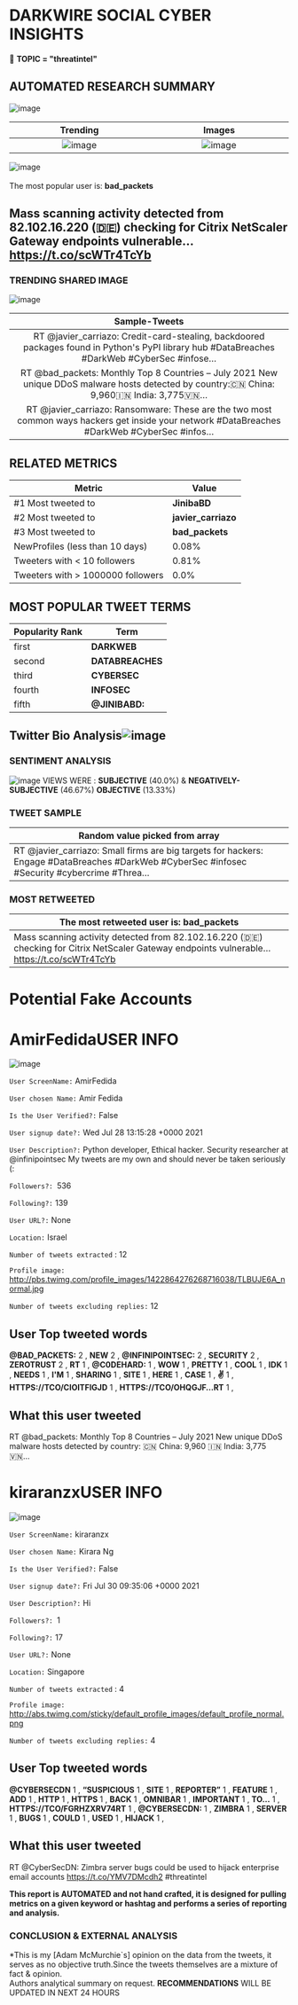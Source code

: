 # DARKWIRE SOCIAL CYBER INSIGHTS 
&#x1F34E; **TOPIC = "threatintel"**

## AUTOMATED RESEARCH SUMMARY
  ![image](darkLogo.png)   

|  Trending  |   Images | 
:-------------------------:|:-------------------------:
|  ![image](assets/threatintel/imageFile1.jpg)     <img width=200/> | ![image](assets/threatintel/imageFile2.jpg) <img width=200/> |   
 
 
![image](assets/threatintel/TWEETS.png)
<br></br>
The most popular user is: **bad_packets**  
 

## Mass scanning activity detected from 82.102.16.220 (🇩🇪) checking for Citrix NetScaler Gateway endpoints vulnerable… https://t.co/scWTr4TcYb 

  




### TRENDING SHARED IMAGE

![image](assets/threatintel/twitterPostedImage.png)



|                **Sample-Tweets**        |
| :-------------: |
| RT @javier_carriazo: Credit-card-stealing, backdoored packages found in Python's PyPI library hub  #DataBreaches #DarkWeb #CyberSec #infose… |
| RT @bad_packets: Monthly Top 8 Countries – July 2021 New unique DDoS malware hosts detected by country:🇨🇳 China: 9,960🇮🇳 India: 3,775🇻🇳… |
| RT @javier_carriazo: Ransomware: These are the two most common ways hackers get inside your network #DataBreaches #DarkWeb #CyberSec #infos… |

## RELATED METRICS<br>
| Metric | Value |
| ------------- | ------------- |
| #1 Most tweeted to  | **JinibaBD** |
| #2 Most tweeted to  | **javier_carriazo** |
| #3 Most tweeted to  | **bad_packets** |
| NewProfiles (less than 10 days) | 0.08%  |
| Tweeters with < 10 followers  | 0.81%|
| Tweeters with > 1000000 followers  | 0.0%  |



## MOST POPULAR TWEET TERMS 


| Popularity Rank  | Term |
| ------------- | ------------- |
| first  | **DARKWEB**  |
| second  | **DATABREACHES**  |
| third  | **CYBERSEC** |
| fourth  | **INFOSEC**  |
| fifth  | **@JINIBABD:**  |


## Twitter Bio Analysis![image](assets/threatintel/BIO.png)
### SENTIMENT ANALYSIS
![image](assets/threatintel/sentiment.png)
VIEWS WERE : **SUBJECTIVE**  (40.0%) & **NEGATIVELY-SUBJECTIVE** (46.67%) **OBJECTIVE** (13.33%)

### TWEET SAMPLE 
| Random value picked from array |
| ------------- |
|RT @javier_carriazo: Small firms are big targets for hackers: Engage #DataBreaches #DarkWeb #CyberSec #infosec #Security #cybercrime #Threa… |

### MOST RETWEETED 

| The most retweeted user is: **bad_packets**  |
| ------------- |
| Mass scanning activity detected from 82.102.16.220 (🇩🇪) checking for Citrix NetScaler Gateway endpoints vulnerable… https://t.co/scWTr4TcYb |

# Potential Fake Accounts
 
# AmirFedidaUSER INFO
![image](http://pbs.twimg.com/profile_images/1422864276268716038/TLBUJE6A_normal.jpg)
 
`User ScreenName:` AmirFedida 
 
`User chosen Name:` Amir Fedida 
 
`Is the User Verified?:` False 
 
`User signup date?:` Wed Jul 28 13:15:28 +0000 2021 
 
`User Description?:` Python developer, Ethical hacker.
Security researcher at @infinipointsec
My tweets are my own and should never be taken seriously (: 
 
`Followers?: `536 
 
`Following?:` 139 
 
`User URL?:` None 
 
`Location:` Israel 
 
`Number of tweets extracted`  : 12 
 
`Profile image:` http://pbs.twimg.com/profile_images/1422864276268716038/TLBUJE6A_normal.jpg 
 
`Number of tweets excluding replies:` 12 
 

 

 
## User Top tweeted words 
 
**@BAD_PACKETS:** 2 , **NEW** 2 , **@INFINIPOINTSEC:** 2 , **SECURITY** 2 , **ZEROTRUST** 2 , **RT** 1 , **@C0DEHARD:** 1 , **WOW** 1 , **PRETTY** 1 , **COOL** 1 , **IDK** 1 , **NEEDS** 1 , **I'M** 1 , **SHARING** 1 , **SITE** 1 , **HERE** 1 , **CASE** 1 , **✌️** 1 , **HTTPS://TCO/CIOITFIGJD** 1 , **HTTPS://TCO/OHQGJF…RT** 1 , 
 
## What this user tweeted
 
RT @bad_packets: Monthly Top 8 Countries – July 2021 
New unique DDoS malware hosts detected by country:
🇨🇳 China: 9,960
🇮🇳 India: 3,775
🇻🇳…
 
# kiraranzxUSER INFO
![image](http://abs.twimg.com/sticky/default_profile_images/default_profile_normal.png)
 
`User ScreenName:` kiraranzx 
 
`User chosen Name:` Kirara Ng 
 
`Is the User Verified?:` False 
 
`User signup date?:` Fri Jul 30 09:35:06 +0000 2021 
 
`User Description?:` Hi 
 
`Followers?: `1 
 
`Following?:` 17 
 
`User URL?:` None 
 
`Location:` Singapore 
 
`Number of tweets extracted`  : 4 
 
`Profile image:` http://abs.twimg.com/sticky/default_profile_images/default_profile_normal.png 
 
`Number of tweets excluding replies:` 4 
 

 

 
## User Top tweeted words 
 
**@CYBERSECDN** 1 , **“SUSPICIOUS** 1 , **SITE** 1 , **REPORTER”** 1 , **FEATURE** 1 , **ADD** 1 , **HTTP** 1 , **HTTPS** 1 , **BACK** 1 , **OMNIBAR** 1 , **IMPORTANT** 1 , **TO…** 1 , **HTTPS://TCO/FGRHZXRV74RT** 1 , **@CYBERSECDN:** 1 , **ZIMBRA** 1 , **SERVER** 1 , **BUGS** 1 , **COULD** 1 , **USED** 1 , **HIJACK** 1 , 
 
## What this user tweeted
 
RT @CyberSecDN: Zimbra server bugs could be used to hijack enterprise email accounts https://t.co/YMV7DMcdh2 #threatintel
 

<b> This report is AUTOMATED and not hand crafted, it is designed for pulling metrics on a given keyword or hashtag and performs a series of reporting and analysis.</b>  
### CONCLUSION & EXTERNAL ANALYSIS

*This is my [Adam McMurchie`s] opinion on the data from the tweets, it serves as no objective truth.Since the tweets themselves are a mixture of fact & opinion.<br>
Authors analytical summary on request.
**RECOMMENDATIONS** WILL BE UPDATED IN NEXT  24 HOURS <br>